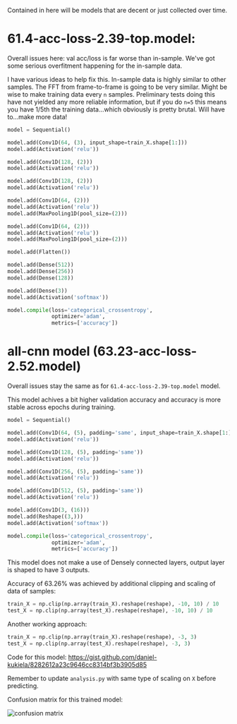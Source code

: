 Contained in here will be models that are decent or just collected over time. 


# 61.4-acc-loss-2.39-top.model:
Overall issues here:
val acc/loss is far worse than in-sample. We've got some serious overfitment happening for the in-sample data. 

I have various ideas to help fix this. In-sample data is highly similar to other samples. The FFT from frame-to-frame is going to be very similar. Might be wise to make training data every `n` samples. Preliminary tests doing this have not yielded any more reliable information, but if you do `n=5` this means you have 1/5th the training data...which obviously is pretty brutal. Will have to...make more data!

```py
model = Sequential()

model.add(Conv1D(64, (3), input_shape=train_X.shape[1:]))
model.add(Activation('relu'))

model.add(Conv1D(128, (2)))
model.add(Activation('relu'))

model.add(Conv1D(128, (2)))
model.add(Activation('relu'))

model.add(Conv1D(64, (2)))
model.add(Activation('relu'))
model.add(MaxPooling1D(pool_size=(2)))

model.add(Conv1D(64, (2)))
model.add(Activation('relu'))
model.add(MaxPooling1D(pool_size=(2)))

model.add(Flatten())

model.add(Dense(512))
model.add(Dense(256))
model.add(Dense(128))

model.add(Dense(3))
model.add(Activation('softmax'))

model.compile(loss='categorical_crossentropy',
              optimizer='adam',
              metrics=['accuracy'])
```


# all-cnn model (63.23-acc-loss-2.52.model)

Overall issues stay the same as for `61.4-acc-loss-2.39-top.model` model.

This model achives a bit higher validation accuracy and accuracy is more stable across epochs during training.

```py
model = Sequential()

model.add(Conv1D(64, (5), padding='same', input_shape=train_X.shape[1:]))
model.add(Activation('relu'))

model.add(Conv1D(128, (5), padding='same'))
model.add(Activation('relu'))

model.add(Conv1D(256, (5), padding='same'))
model.add(Activation('relu'))

model.add(Conv1D(512, (5), padding='same'))
model.add(Activation('relu'))

model.add(Conv1D(3, (16)))
model.add(Reshape((3,)))
model.add(Activation('softmax'))

model.compile(loss='categorical_crossentropy',
              optimizer='adam',
              metrics=['accuracy'])
```

This model does not make a use of Densely connected layers, output layer is shaped to have 3 outputs.

Accuracy of 63.26% was achieved by additional clipping and scaling of data of samples:

```py
train_X = np.clip(np.array(train_X).reshape(reshape), -10, 10) / 10
test_X = np.clip(np.array(test_X).reshape(reshape), -10, 10) / 10
```

Another working approach:

```py
train_X = np.clip(np.array(train_X).reshape(reshape), -3, 3)
test_X = np.clip(np.array(test_X).reshape(reshape), -3, 3)
```

Code for this model: https://gist.github.com/daniel-kukiela/8282612a23c9646cc8314bf3b3905d85

Remember to update `analysis.py` with same type of scaling on `X` before predicting.

Confusion matrix for this trained model:

![confusion matrix](https://pythonprogramming.net/static/images/bci/currentbest.png)
